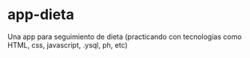 # app-dieta
Una app para seguimiento de dieta (practicando con tecnologías como HTML, css, javascript, .ysql,  ph, etc)
